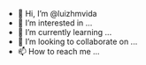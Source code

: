 - 👋 Hi, I’m @luizhmvida
- 👀 I’m interested in ...
- 🌱 I’m currently learning ...
- 💞️ I’m looking to collaborate on ...
- 📫 How to reach me ...

<!---
luizhmvida/luizhmvida is a ✨ special ✨ repository because its `README.md` (this file) appears on your GitHub profile.
You can click the Preview link to take a look at your changes.
--->
